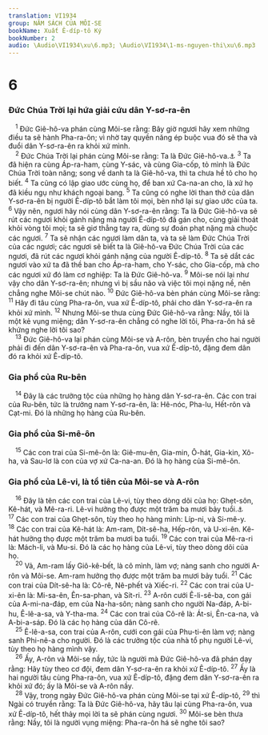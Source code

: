 ```yaml
---
translation: VI1934
group: NĂM SÁCH CỦA MÔI-SE
bookName: Xuất Ê-díp-tô Ký 
bookNumber: 2
audio: \Audio\VI1934\xu\6.mp3; \Audio\VI1934\1-ms-nguyen-thi\xu\6.mp3
---
```


<div class="title"><h1>6</h1><h3>Đức Chúa Trời lại hứa giải cứu dân Y-sơ-ra-ên</h3></div>
<span class="verse xu_6_1"> <sup>1</sup> Đức Giê-hô-va phán cùng Môi-se rằng: Bây giờ ngươi hãy xem những điều ta sẽ hành Pha-ra-ôn; vì nhờ tay quyền năng ép buộc vua đó sẽ tha và đuổi dân Y-sơ-ra-ên ra khỏi xứ mình. <br/></span>
<span class="verse xu_6_2"> <sup>2</sup> Đức Chúa Trời lại phán cùng Môi-se rằng: Ta là Đức Giê-hô-va.<a data-toggle="tooltip" data-placement="bottom" title="Sa 17:1; 28:3; 35:11; Xu 3:13-15">⚓</a></span>
<span class="verse xu_6_3"><sup>3</sup> Ta đã hiện ra cùng Áp-ra-ham, cùng Y-sác, và cùng Gia-cốp, tỏ mình là Đức Chúa Trời toàn năng; song về danh ta là Giê-hô-va, thì ta chưa hề tỏ cho họ biết. </span>
<span class="verse xu_6_4"><sup>4</sup> Ta cũng có lập giao ước cùng họ, để ban xứ Ca-na-an cho, là xứ họ đã kiều ngụ như khách ngoại bang. </span>
<span class="verse xu_6_5"><sup>5</sup> Ta cũng có nghe lời than thở của dân Y-sơ-ra-ên bị người Ê-díp-tô bắt làm tôi mọi, bèn nhớ lại sự giao ước của ta. </span>
<span class="verse xu_6_6"><sup>6</sup> Vậy nên, ngươi hãy nói cùng dân Y-sơ-ra-ên rằng: Ta là Đức Giê-hô-va sẽ rút các ngươi khỏi gánh nặng mà người Ê-díp-tô đã gán cho, cùng giải thoát khỏi vòng tôi mọi; ta sẽ giơ thẳng tay ra, dùng sự đoán phạt nặng mà chuộc các ngươi. </span>
<span class="verse xu_6_7"><sup>7</sup> Ta sẽ nhận các ngươi làm dân ta, và ta sẽ làm Đức Chúa Trời của các ngươi; các ngươi sẽ biết ta là Giê-hô-va Đức Chúa Trời của các ngươi, đã rút các ngươi khỏi gánh nặng của người Ê-díp-tô. </span>
<span class="verse xu_6_8"><sup>8</sup> Ta sẽ dắt các ngươi vào xứ ta đã thề ban cho Áp-ra-ham, cho Y-sác, cho Gia-cốp, mà cho các ngươi xứ đó làm cơ nghiệp: Ta là Đức Giê-hô-va. </span>
<span class="verse xu_6_9"><sup>9</sup> Môi-se nói lại như vậy cho dân Y-sơ-ra-ên; nhưng vì bị sầu não và việc tôi mọi nặng nề, nên chẳng nghe Môi-se chút nào. </span>
<span class="verse xu_6_10"><sup>10</sup> Đức Giê-hô-va bèn phán cùng Môi-se rằng: </span>
<span class="verse xu_6_11"><sup>11</sup> Hãy đi tâu cùng Pha-ra-ôn, vua xứ Ê-díp-tô, phải cho dân Y-sơ-ra-ên ra khỏi xứ mình. </span>
<span class="verse xu_6_12"><sup>12</sup> Nhưng Môi-se thưa cùng Đức Giê-hô-va rằng: Nầy, tôi là một kẻ vụng miệng; dân Y-sơ-ra-ên chẳng có nghe lời tôi, Pha-ra-ôn há sẽ khứng nghe lời tôi sao? <br/></span>
<span class="verse xu_6_13"> <sup>13</sup> Đức Giê-hô-va lại phán cùng Môi-se và A-rôn, bèn truyền cho hai người phải đi đến dân Y-sơ-ra-ên và Pha-ra-ôn, vua xứ Ê-díp-tô, đặng đem dân đó ra khỏi xứ Ê-díp-tô. <br/></span>
<div class="title"><h3>Gia phổ của Ru-bên</h3></div>
<span class="verse xu_6_14"> <sup>14</sup> Đây là các trưởng tộc của những họ hàng dân Y-sơ-ra-ên. Các con trai của Ru-bên, tức là trưởng nam Y-sơ-ra-ên, là: Hê-nóc, Pha-lu, Hết-rôn và Cạt-mi. Đó là những họ hàng của Ru-bên. <br/></span>
<div class="title"><h3>Gia phổ của Si-mê-ôn</h3></div>
<span class="verse xu_6_15"> <sup>15</sup> Các con trai của Si-mê-ôn là: Giê-mu-ên, Gia-min, Ô-hát, Gia-kin, Xô-ha, và Sau-lơ là con của vợ xứ Ca-na-an. Đó là họ hàng của Si-mê-ôn. <br/></span>
<div class="title"><h3>Gia phổ của Lê-vi, là tổ tiên của Môi-se và A-rôn</h3></div>
<span class="verse xu_6_16"> <sup>16</sup> Đây là tên các con trai của Lê-vi, tùy theo dòng dõi của họ: Ghẹt-sôn, Kê-hát, và Mê-ra-ri. Lê-vi hưởng thọ được một trăm ba mươi bảy tuổi.<a data-toggle="tooltip" data-placement="bottom" title="Dan 3:17-20; 26:57-58; 1Su 6:16-19">⚓</a></span>
<span class="verse xu_6_17"><sup>17</sup> Các con trai của Ghẹt-sôn, tùy theo họ hàng mình: Líp-ni, và Si-mê-y. </span>
<span class="verse xu_6_18"><sup>18</sup> Các con trai của Kê-hát là: Am-ram, Dít-sê-ha, Hếp-rôn, và U-xi-ên. Kê-hát hưởng thọ được một trăm ba mươi ba tuổi. </span>
<span class="verse xu_6_19"><sup>19</sup> Các con trai của Mê-ra-ri là: Mách-li, và Mu-si. Đó là các họ hàng của Lê-vi, tùy theo dòng dõi của họ. <br/></span>
<span class="verse xu_6_20"> <sup>20</sup> Vả, Am-ram lấy Giô-kê-bết, là cô mình, làm vợ; nàng sanh cho người A-rôn và Môi-se. Am-ram hưởng thọ được một trăm ba mươi bảy tuổi. </span>
<span class="verse xu_6_21"><sup>21</sup> Các con trai của Dít-sê-ha là: Cô-rê, Nê-phết và Xiếc-ri. </span>
<span class="verse xu_6_22"><sup>22</sup> Các con trai của U-xi-ên là: Mi-sa-ên, Ên-sa-phan, và Sít-ri. </span>
<span class="verse xu_6_23"><sup>23</sup> A-rôn cưới Ê-li-sê-ba, con gái của A-mi-na-đáp, em của Na-ha-sôn; nàng sanh cho người Na-đáp, A-bi-hu, Ê-lê-a-sa, và Y-tha-ma. </span>
<span class="verse xu_6_24"><sup>24</sup> Các con trai của Cô-rê là: Át-si, Ên-ca-na, và A-bi-a-sáp. Đó là các họ hàng của dân Cô-rê. <br/></span>
<span class="verse xu_6_25"> <sup>25</sup> Ê-lê-a-sa, con trai của A-rôn, cưới con gái của Phu-ti-ên làm vợ; nàng sanh Phi-nê-a cho người. Đó là các trưởng tộc của nhà tổ phụ người Lê-vi, tùy theo họ hàng mình vậy. <br/></span>
<span class="verse xu_6_26"> <sup>26</sup> Ấy, A-rôn và Môi-se nầy, tức là người mà Đức Giê-hô-va đã phán dạy rằng: Hãy tùy theo cơ đội, đem dân Y-sơ-ra-ên ra khỏi xứ Ê-díp-tô. </span>
<span class="verse xu_6_27"><sup>27</sup> Ấy là hai người tâu cùng Pha-ra-ôn, vua xứ Ê-díp-tô, đặng đem dân Y-sơ-ra-ên ra khỏi xứ đó; ấy là Môi-se và A-rôn nầy. <br/></span>
<span class="verse xu_6_28"> <sup>28</sup> Vậy, trong ngày Đức Giê-hô-va phán cùng Môi-se tại xứ Ê-díp-tô, </span>
<span class="verse xu_6_29"><sup>29</sup> thì Ngài có truyền rằng: Ta là Đức Giê-hô-va, hãy tâu lại cùng Pha-ra-ôn, vua xứ Ê-díp-tô, hết thảy mọi lời ta sẽ phán cùng ngươi. </span>
<span class="verse xu_6_30"><sup>30</sup> Môi-se bèn thưa rằng: Nầy, tôi là người vụng miệng: Pha-ra-ôn há sẽ nghe tôi sao? <br/></span>
